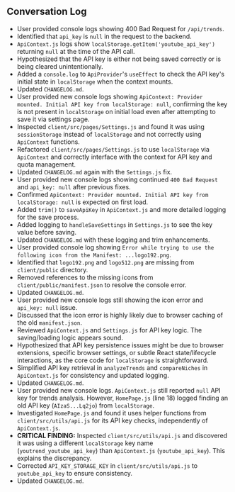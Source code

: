 ## Conversation Log

- User provided console logs showing 400 Bad Request for `/api/trends`.
- Identified that `api_key` is `null` in the request to the backend.
- `ApiContext.js` logs show `localStorage.getItem('youtube_api_key')` returning `null` at the time of the API call.
- Hypothesized that the API key is either not being saved correctly or is being cleared unintentionally.
- Added a `console.log` to `ApiProvider`'s `useEffect` to check the API key's initial state in `localStorage` when the context mounts.
- Updated `CHANGELOG.md`.
- User provided new console logs showing `ApiContext: Provider mounted. Initial API key from localStorage: null`, confirming the key is not present in `localStorage` on initial load even after attempting to save it via settings page.
- Inspected `client/src/pages/Settings.js` and found it was using `sessionStorage` instead of `localStorage` and not correctly using `ApiContext` functions.
- Refactored `client/src/pages/Settings.js` to use `localStorage` via `ApiContext` and correctly interface with the context for API key and quota management.
- Updated `CHANGELOG.md` again with the `Settings.js` fix.
- User provided new console logs showing continued `400 Bad Request` and `api_key: null` after previous fixes.
- Confirmed `ApiContext: Provider mounted. Initial API key from localStorage: null` is expected on first load.
- Added `trim()` to `saveApiKey` in `ApiContext.js` and more detailed logging for the save process.
- Added logging to `handleSaveSettings` in `Settings.js` to see the key value before saving.
- Updated `CHANGELOG.md` with these logging and trim enhancements.
- User provided console log showing `Error while trying to use the following icon from the Manifest: ...logo192.png`.
- Identified that `logo192.png` and `logo512.png` are missing from `client/public` directory.
- Removed references to the missing icons from `client/public/manifest.json` to resolve the console error.
- Updated `CHANGELOG.md`.
- User provided new console logs still showing the icon error and `api_key: null` issue.
- Discussed that the icon error is highly likely due to browser caching of the old `manifest.json`.
- Reviewed `ApiContext.js` and `Settings.js` for API key logic. The saving/loading logic appears sound.
- Hypothesized that API key persistence issues might be due to browser extensions, specific browser settings, or subtle React state/lifecycle interactions, as the core code for `localStorage` is straightforward.
- Simplified API key retrieval in `analyzeTrends` and `compareNiches` in `ApiContext.js` for consistency and updated logging.
- Updated `CHANGELOG.md`.
- User provided new console logs. `ApiContext.js` still reported `null` API key for trends analysis. However, `HomePage.js` (line 18) logged finding an old API key (`AIzaS...Lq2jo`) from `localStorage`.
- Investigated `HomePage.js` and found it uses helper functions from `client/src/utils/api.js` for its API key checks, independently of `ApiContext.js`.
- **CRITICAL FINDING:** Inspected `client/src/utils/api.js` and discovered it was using a different `localStorage` key name (`youtrend_youtube_api_key`) than `ApiContext.js` (`youtube_api_key`). This explains the discrepancy.
- Corrected `API_KEY_STORAGE_KEY` in `client/src/utils/api.js` to `youtube_api_key` to ensure consistency.
- Updated `CHANGELOG.md`. 